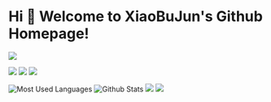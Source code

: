 # Hi 🎉 Welcome to XiaoBuJun's Github Homepage!

<img src="https://readme-typing-svg.herokuapp.com/?lines=Welcome,%20visitor!;Hello%20Github%20World!&font=Roboto" />

<p>
<img src="https://img.shields.io/static/v1?label=Program&message=Python&color=blue"/>
<a href="https://space.bilibili.com/385262464"><img src="https://img.shields.io/static/v1?label=Video&message=Bilibili&color=cyan"/></a>
<img src="https://visitor-badge.glitch.me/badge?page_id=https://github.com/xiaobujun&right_color=red" />
</p>

![Most Used Languages](https://github-readme-stats.vercel.app/api/top-langs/?username=xiaobujun&theme=dark&layout=compact)
![Github Stats](https://github-readme-stats.vercel.app/api?username=wangzirui32&show_icons=true&theme=dark&count_private=true)
![](https://stats.justsong.cn/api/bilibili/?id=385262464&theme=dark)
![](https://activity-graph.herokuapp.com/graph?username=xiaobujun&theme=github)

